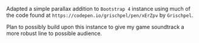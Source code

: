 Adapted a simple parallax addition to `Bootstrap 4` instance using much of
the code found at `https://codepen.io/grischpel/pen/xErZpv` by `Grischpel`.

Plan to possibly build upon this instance to give my game soundtrack a more
robust line to possible audience.
